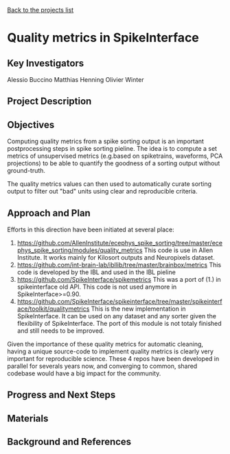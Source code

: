 [Back to the projects list](../../)


# Quality metrics in SpikeInterface

## Key Investigators


Alessio Buccino
Matthias Henning
Olivier Winter


## Project Description

## Objectives

Computing quality metrics from a spike sorting output is an important postprocessing steps in spike sorting pieline.
The idea is to compute a set metrics of unsupervised metrics (e.g.based on spiketrains, waveforms, PCA projections)
to be able to quantify the goodness of a sorting output without ground-truth.

The quality metrics values can then used to automatically curate sorting output to filter out "bad" units using clear and reproducible criteria.


## Approach and Plan

Efforts in this direction have been initiated at several place:

  1. https://github.com/AllenInstitute/ecephys_spike_sorting/tree/master/ecephys_spike_sorting/modules/quality_metrics
     This code is use in Allen Institute.
     It works mainly for Kilosort outputs and Neuropixels dataset.
  2. https://github.com/int-brain-lab/ibllib/tree/master/brainbox/metrics
     This code is developed by the IBL and used in the IBL pieline
  3. https://github.com/SpikeInterface/spikemetrics
     This was a port of (1.) in spikeinterface old API.
     This code is not used anymore in SpikeInterface>=0.90.
  4. https://github.com/SpikeInterface/spikeinterface/tree/master/spikeinterface/toolkit/qualitymetrics
     This is the new implementation in SpikeInterface.
     It can be used on any dataset and any sorter given the flexibility of SpikeInterface.
     The port of this module is not totaly finished and still needs to be improved.

Given the importance of these quality metrics for automatic cleaning, having a unique source-code to implement quality metrics is clearly very important for reproducible science.
These 4 repos have been developed in parallel for severals years now, and converging to common, shared codebase would have a big impact for the community.


## Progress and Next Steps


## Materials


## Background and References


